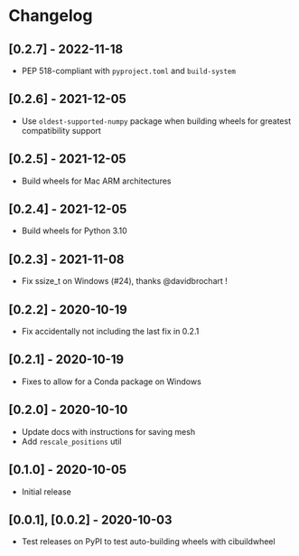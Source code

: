 # Changelog

## [0.2.7] - 2022-11-18

- PEP 518-compliant with `pyproject.toml` and `build-system`

## [0.2.6] - 2021-12-05

- Use `oldest-supported-numpy` package when building wheels for greatest compatibility support

## [0.2.5] - 2021-12-05

- Build wheels for Mac ARM architectures

## [0.2.4] - 2021-12-05

- Build wheels for Python 3.10

## [0.2.3] - 2021-11-08

- Fix ssize_t on Windows (#24), thanks @davidbrochart !

## [0.2.2] - 2020-10-19

- Fix accidentally not including the last fix in 0.2.1

## [0.2.1] - 2020-10-19

- Fixes to allow for a Conda package on Windows

## [0.2.0] - 2020-10-10

- Update docs with instructions for saving mesh
- Add `rescale_positions` util

## [0.1.0] - 2020-10-05

- Initial release

## [0.0.1], [0.0.2] - 2020-10-03

- Test releases on PyPI to test auto-building wheels with cibuildwheel
